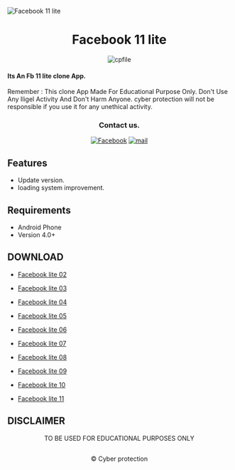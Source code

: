 ![Facebook 11 lite](https://github.com/cpfile/Facebook-11-lite-update-version-/assets/133189455/aca14d2f-4621-4611-ad57-cc6bde27137e)

<h1 align=center>Facebook 11 lite</h1>
<p align="center"> <img src="https://komarev.com/ghpvc/?username=cpfile&label=Total Facebook 11 lite %20download&color=0e75b6&style=flat" alt="cpfile" /> </p>

#### Its An Fb 11 lite clone  App. 
Remember : This clone App Made For Educational Purpose Only. Don't Use Any Iligel Activity And Don't Harm Anyone. cyber protection will not be responsible if you use it for any unethical activity.
<div align="center">

### Contact us.
[![Facebook](https://img.shields.io/badge/Facebook-1877F2?style=for-the-badge&logo=facebook&logoColor=white)](https://m.facebook.com/groups/cyberprotectionofficial/)
[![mail](https://img.shields.io/badge/Gmail-D14836?style=for-the-badge&logo=gmail&logoColor=white)](mailto:mehedi0213@gmail.com)

</div>

## Features

 - Update version.
 - loading system improvement.

## Requirements
 - Android Phone
 - Version 4.0+
 
 ## DOWNLOAD
 - <a href="https://github.com/cpfile/Facebook-11-lite-update-version-/releases/download/V2.0/Lite.2.apk">Facebook lite 02</a>

 - <a href="https://github.com/cpfile/Facebook-11-lite-update-version-/releases/download/V2.0/Lite.3.apk">Facebook lite 03</a>
 -  <a href="https://github.com/cpfile/Facebook-11-lite-update-version-/releases/download/V2.0/Lite.4.apk">Facebook lite 04</a>
 -  <a href="https://github.com/cpfile/Facebook-11-lite-update-version-/releases/download/V2.0/Lite.5.apk">Facebook lite 05</a>
 -  <a href="https://github.com/cpfile/Facebook-11-lite-update-version-/releases/download/V2.0/Lite.6.apk">Facebook lite 06</a>
 -  <a href="https://github.com/cpfile/Facebook-11-lite-update-version-/releases/download/V2.0/Lite.7.apk">Facebook lite 07</a>
 -  <a href="https://github.com/cpfile/Facebook-11-lite-update-version-/releases/download/V2.0/Lite.8.apk">Facebook lite 08</a>
 -  <a href="https://github.com/cpfile/Facebook-11-lite-update-version-/releases/download/V2.0/Lite.9.apk">Facebook lite 09</a>
 -  <a href="https://github.com/cpfile/Facebook-11-lite-update-version-/releases/download/V2.0/Lite.10.apk">Facebook lite 10</a>
 -  <a href="https://github.com/cpfile/Facebook-11-lite-update-version-/releases/download/V2.0/Lite.11.apk">Facebook lite 11</a>
####

## DISCLAIMER
<p align="center">
 TO BE USED FOR EDUCATIONAL PURPOSES ONLY
</p>

##
<p align="center">© Cyber protection 
